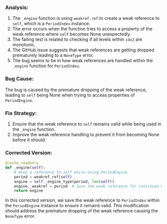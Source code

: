 ### Analysis:
1. The `_engine` function is using `weakref.ref` to create a weak reference to `self`, which is a `PeriodIndex` instance.
2. The error occurs when the function tries to access a property of the weak reference where `self` becomes None unexpectedly.
3. The failing test is related to checking if all levels within `idx2` are monotonic.
4. The GitHub issue suggests that weak references are getting dropped prematurely leading to a `NoneType` error.
5. The bug seems to be in how weak references are handled within the `_engine` function for `PeriodIndex`.

### Bug Cause:
The bug is caused by the premature dropping of the weak reference, leading to `self` being None when trying to access properties of `PeriodEngine`.

### Fix Strategy:
1. Ensure that the weak reference to `self` remains valid while being used in the `_engine` function.
2. Improve the weak reference handling to prevent it from becoming None before it should.

### Corrected Version:
```python
@cache_readonly
def _engine(self):
    # Keep a reference to self while using PeriodEngine
    period = weakref.ref(self)
    engine = self._engine_type(period, len(self))
    engine._weakref = period  # Save the weak reference for continued use
    return engine
```

In this corrected version, we save the weak reference to `PeriodIndex` within the `PeriodEngine` instance to ensure it remains valid. This modification should address the premature dropping of the weak reference causing the `NoneType` error.